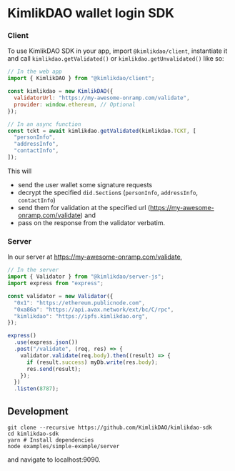 # KimlikDAO wallet login SDK

### Client

To use KimlikDAO SDK in your app, import `@kimlikdao/client`, instantiate it
and call `kimlikdao.getValidated()` or `kimlikdao.getUnvalidated()` like so:

```javascript
// In the web app
import { KimlikDAO } from "@kimlikdao/client";

const kimlikdao = new KimlikDAO({
  validatorUrl: "https://my-awesome-onramp.com/validate",
  provider: window.ethereum, // Optional
});

// In an async function
const tckt = await kimlikdao.getValidated(kimlikdao.TCKT, [
  "personInfo",
  "addressInfo",
  "contactInfo",
]);
```

This will

- send the user wallet some signature requests
- decrypt the specified `did.Section`s (`personInfo`, `addressInfo`, `contactInfo`)
- send them for validation at the specified url (https://my-awesome-onramp.com/validate) and
- pass on the response from the validator verbatim.

### Server

In our server at https://my-awesome-onramp.com/validate,

```javascript
// In the server
import { Validator } from "@kimlikdao/server-js";
import express from "express";

const validator = new Validator({
  "0x1": "https://ethereum.publicnode.com",
  "0xa86a": "https://api.avax.network/ext/bc/C/rpc",
  "kimlikdao": "https://ipfs.kimlikdao.org",
});

express()
  .use(express.json())
  .post("/validate", (req, res) => {
    validator.validate(req.body).then((result) => {
      if (result.success) myDb.write(res.body);
      res.send(result);
    });
  })
  .listen(8787);
```

## Development

```shell
git clone --recursive https://github.com/KimlikDAO/kimlikdao-sdk
cd kimlikdao-sdk
yarn # Install dependencies
node examples/simple-example/server
```

and navigate to localhost:9090.
